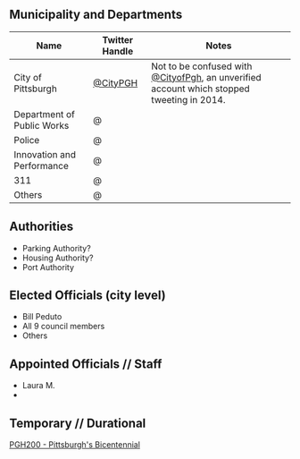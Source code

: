 ## Municipality and Departments

Name | Twitter Handle | Notes
-------|------|-----
City of Pittsburgh | [@CityPGH](https://twitter.com/CityPGH) | Not to be confused with [@CityofPgh](https://twitter.com/CityofPgh), an unverified account which stopped tweeting in 2014.
Department of Public Works |@ | 
Police |@ | 
Innovation and Performance |@ | 
311 |@ | 
Others |@ | 

## Authorities
* Parking Authority?
* Housing Authority?
* Port Authority

## Elected Officials (city level)
* Bill Peduto
* All 9 council members
* Others

## Appointed Officials // Staff
* Laura M.
* 

## Temporary // Durational
[PGH200 - Pittsburgh's Bicentennial](https://twitter.com/PGHBicentennial)
